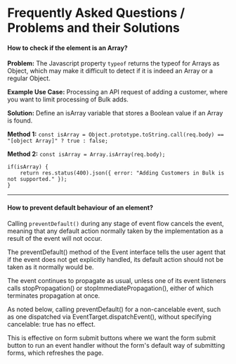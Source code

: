 # Frequently Asked Questions / Problems and their Solutions

#### How to check if the element is an Array?

**Problem:**
The Javascript property `typeof` returns the typeof for Arrays as Object, which may make it difficult to detect if it is indeed an Array or a regular Object.

**Example Use Case:**
Processing an API request of adding a customer, where you want to limit processing of Bulk adds.

**Solution:**
Define an isArray variable that stores a Boolean value if an Array is found.

**Method 1:**
`const isArray = Object.prototype.toString.call(req.body) == "[object Array]" ? true : false;`

**Method 2:**
`const isArray = Array.isArray(req.body);`

```
if(isArray) {
    return res.status(400).json({ error: "Adding Customers in Bulk is not supported." });
}
```

------------------------------------------------------------------------------------------------------

#### How to prevent default behaviour of an element?
Calling `preventDefault()` during any stage of event flow cancels the event, meaning that any default action normally taken by the implementation as a result of the event will not occur. 

The preventDefault() method of the Event interface tells the user agent that if the event does not get explicitly handled, its default action should not be taken as it normally would be.

The event continues to propagate as usual, unless one of its event listeners calls stopPropagation() or stopImmediatePropagation(), either of which terminates propagation at once.

As noted below, calling preventDefault() for a non-cancelable event, such as one dispatched via EventTarget.dispatchEvent(), without specifying cancelable: true has no effect. 

This is effective on form submit buttons where we want the form submit button to run an event handler without the form's default way of submitting forms, which refreshes the page.